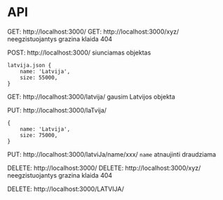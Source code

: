 # API

GET: http://localhost:3000/
GET: http://localhost:3000/xyz/
neegzistuojantys grazina klaida 404

POST: http://localhost:3000/
siunciamas objektas

```
latvija.json {
    name: 'Latvija',
    size: 55000,
}
```

GET: http://localhost:3000/latvija/
gausim Latvijos objekta

PUT: http://localhost:3000/laTvija/

```
{
    name: 'Latvija',
    size: 75000,
}
```

PUT: http://localhost:3000/latviJa/name/xxx/
`name` atnaujinti draudziama

DELETE: http://localhost:3000/
DELETE: http://localhost:3000/xyz/
neegzistuojantys grazina klaida 404

DELETE: http://localhost:3000/LATVIJA/